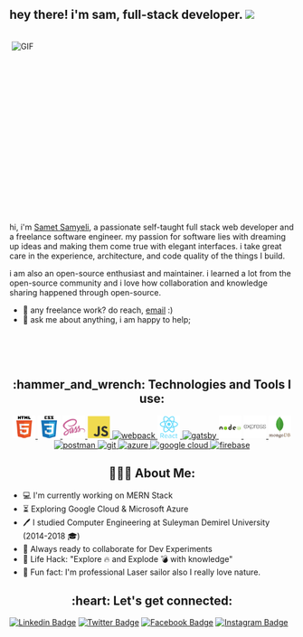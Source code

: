 

## hey there! i'm sam, full-stack developer. <img src="https://media.giphy.com/media/hvRJCLFzcasrR4ia7z/giphy.gif" width="25px">

<br>

 <img align="right" alt="GIF" src="https://github.com/abhisheknaiidu/abhisheknaiidu/blob/master/code.gif?raw=true" width="500" height="320" />
  
hi, i'm [Samet Samyeli](https://tr.linkedin.com/in/samet-samyeli-64388075), a passionate self-taught full stack web developer and a freelance software engineer. my passion for software lies with dreaming up ideas and making them come true with elegant interfaces. i take great care in the experience, architecture, and code quality of the things I build.

i am also an open-source enthusiast and maintainer. i learned a lot from the open-source community and i love how collaboration and knowledge sharing happened through open-source.


 
- 💼 any freelance work? do reach, [email](mailto:ruzgarsamet@gmail.com) :)
- 💬 ask me about anything, i am happy to help;

</br>
</br>
</br>

<h2 align="center">:hammer_and_wrench: Technologies and Tools I use:</h2>
<p align="center">
    <a href="https://www.w3.org/html/" target="_blank"> <img src="https://raw.githubusercontent.com/devicons/devicon/master/icons/html5/html5-original-wordmark.svg" alt="html5" width="40" height="40"/> </a>
    <a href="https://www.w3schools.com/css/" target="_blank"> <img src="https://raw.githubusercontent.com/devicons/devicon/master/icons/css3/css3-original-wordmark.svg" alt="css3" width="40" height="40"/> </a>
<a href="https://sass-lang.com" target="_blank"> <img src="https://raw.githubusercontent.com/devicons/devicon/master/icons/sass/sass-original.svg" alt="sass" width="40" height="40"/> </a>
    <a href="https://developer.mozilla.org/en-US/docs/Web/JavaScript" target="_blank"> <img src="https://raw.githubusercontent.com/devicons/devicon/master/icons/javascript/javascript-original.svg" alt="javascript" width="40" height="40"/> </a>
<a href="https://webpack.js.org/" target="_blank"> <img src="https://www.vectorlogo.zone/logos/js_webpack/js_webpack-icon.svg" alt="webpack" width="40" height="40"/> </a>
<a href="https://reactjs.org/" target="_blank"> <img src="https://raw.githubusercontent.com/devicons/devicon/master/icons/react/react-original-wordmark.svg" alt="react" width="40" height="40"/> </a>
<a href="https://www.gatsbyjs.com/" target="_blank"> <img src="https://www.vectorlogo.zone/logos/gatsbyjs/gatsbyjs-icon.svg" alt="gatsby" width="40" height="40"/> </a>
      <a href="https://nodejs.org" target="_blank"> <img src="https://raw.githubusercontent.com/devicons/devicon/master/icons/nodejs/nodejs-original-wordmark.svg" alt="nodejs" width="40" height="40"/> </a>
    <a href="https://expressjs.com" target="_blank"> <img src="https://raw.githubusercontent.com/devicons/devicon/master/icons/express/express-original-wordmark.svg" alt="express" width="40" height="40"/> </a>
    <a href="https://www.mongodb.com/" target="_blank"> <img src="https://raw.githubusercontent.com/devicons/devicon/master/icons/mongodb/mongodb-original-wordmark.svg" alt="mongodb" width="40" height="40"/> </a>
<a href="https://www.postman.com/" target="_blank"> <img src="https://www.vectorlogo.zone/logos/getpostman/getpostman-icon.svg" alt="postman" width="40" height="40"/> </a>
<a href="https://git-scm.com/" target="_blank"> <img src="https://www.vectorlogo.zone/logos/git-scm/git-scm-icon.svg" alt="git" width="40" height="40"/> </a>
<a href="https://azure.microsoft.com/en-us/" target="_blank"> <img src="https://www.vectorlogo.zone/logos/microsoft_azure/microsoft_azure-icon.svg" alt="azure" width="40" height="40"/> </a>
 <a href="https://cloud.google.com/" target="_blank"> <img src="https://www.vectorlogo.zone/logos/google_cloud/google_cloud-icon.svg" alt="google cloud" width="40" height="40"/> </a>
 <a href="https://firebase.google.com/" target="_blank"> <img src="https://www.vectorlogo.zone/logos/firebase/firebase-icon.svg" alt="firebase" width="40" height="40"/> </a>
    </p>

<h2 align="center">👨🏻‍💻 About Me:</h2>

- :computer: I'm currently working on MERN Stack
- :hourglass_flowing_sand:  Exploring Google Cloud & Microsoft Azure
- 🖊️ I studied Computer Engineering at Suleyman Demirel University (2014-2018 🎓)
- :rocket: Always ready to collaborate for Dev Experiments
- :dart: Life Hack: "Explore :fire: and Explode :bomb: with knowledge" 
- 🎉 Fun fact: I'm professional Laser sailor also I really love nature.<br>

<h2 align="center">:heart: Let's get connected:</h2>


[![Linkedin Badge](https://img.shields.io/badge/-sametsamyeli-blue?style=flat-square&logo=Linkedin&logoColor=white&link=https://tr.linkedin.com/in/samet-samyeli-64388075)](https://tr.linkedin.com/in/samet-samyeli-64388075) [![Twitter Badge](https://img.shields.io/badge/-@sametsamyeli2-1ca0f1?style=flat-square&labelColor=1ca0f1&logo=twitter&logoColor=white&link=https://twitter.com/sametsamyeli2)](https://twitter.com/sametsamyeli2) [![Facebook Badge](https://img.shields.io/badge/-@samet.samyeli-3b5998?style=flat-square&labelColor=3b5998&logo=facebook&logoColor=white&link=https://www.facebook.com/Samet.Samyeli/)](https://www.facebook.com/samet.samyeli) [![Instagram Badge](https://img.shields.io/badge/-@frontend.sam-D7008A?style=flat-square&labelColor=D7008A&logo=Instagram&logoColor=white&link=https://www.instagram.com/frontend.sam)](https://www.instagram.com/frontend.sam) 

